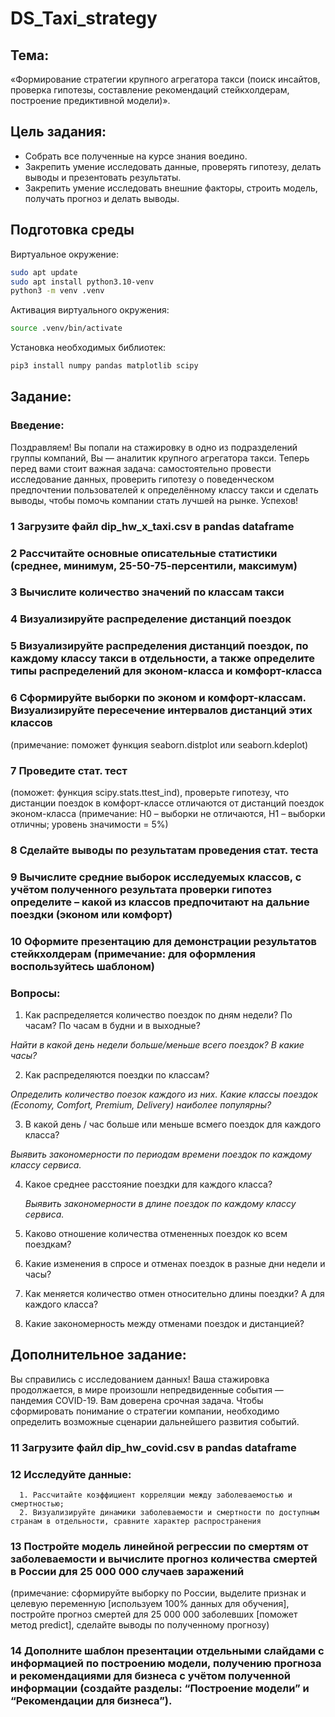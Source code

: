 # DS_Taxi_strategy

## Тема:
«Формирование стратегии крупного агрегатора такси (поиск инсайтов, проверка гипотезы, составление рекомендаций стейкхолдерам, построение предиктивной модели)».

## Цель задания:
- Собрать все полученные на курсе знания воедино.
- Закрепить умение исследовать данные, проверять гипотезу, делать выводы и презентовать результаты.
- Закрепить умение исследовать внешние факторы, строить модель, получать прогноз и делать выводы.

## Подготовка среды
Виртуальное окружение:
```bash
sudo apt update
sudo apt install python3.10-venv
python3 -m venv .venv
```
Активация виртуального окружения:
```bash
source .venv/bin/activate
```
Установка необходимых библиотек:
```bash
pip3 install numpy pandas matplotlib scipy
```

## Задание:
### Введение:
Поздравляем! Вы попали на стажировку в одно из подразделений группы компаний, Вы — аналитик крупного агрегатора такси. Теперь перед вами стоит важная задача: самостоятельно провести исследование данных, проверить гипотезу о поведенческом предпочтении пользователей к определённому классу такси и сделать выводы, чтобы помочь компании стать лучшей на рынке. Успехов!


### 1	Загрузите файл dip_hw_x_taxi.csv в pandas dataframe
### 2	Рассчитайте основные описательные статистики (среднее, минимум, 25-50-75-персентили, максимум)
### 3	Вычислите количество значений по классам такси
### 4	Визуализируйте распределение дистанций поездок
### 5	Визуализируйте распределения дистанций поездок, по каждому классу такси в отдельности, а также определите типы распределений для эконом-класса и комфорт-класса
### 6	Сформируйте выборки по эконом и комфорт-классам. Визуализируйте пересечение интервалов дистанций этих классов 
(примечание: поможет функция seaborn.distplot или seaborn.kdeplot)
### 7	Проведите стат. тест 
(поможет: функция scipy.stats.ttest_ind), проверьте гипотезу, что дистанции поездок в комфорт-классе отличаются от дистанций поездок эконом-класса (примечание: H0 – выборки не отличаются, H1 – выборки отличны; уровень значимости = 5%)
### 8	Сделайте выводы по результатам проведения стат. теста
### 9	Вычислите средние выборок исследуемых классов, с учётом полученного результата проверки гипотез определите – какой из классов предпочитают на дальние поездки (эконом или комфорт)
### 10	Оформите презентацию для демонстрации результатов стейкхолдерам (примечание: для оформления воспользуйтесь шаблоном)


### Вопросы:
1. Как распределяется количество поездок по дням недели? По часам? По часам в будни и в выходные? 

*Найти в какой день недели больше/меньше всего поездок? В какие часы?*

2. Как распределяются поездки по классам? 

*Определить количество поезок каждого из них.
Какие классы поездок (Economy, Comfort, Premium, Delivery) наиболее популярны?*

3. В какой день / час больше или меньше всмего поездок для каждого класса?

*Выявить закономерности по периодам времени поездок по каждому классу сервиса.*

4. Какое среднее расстояние поездки для каждого класса?

   *Выявить закономерности в длине поездок по каждому классу сервиса.*

5. Каково отношение количества отмененных поездок ко всем поездкам? 

6. Какие изменения в спросе и отменах поездок в разные дни недели и часы?

7. Как меняется количество отмен относительно длины поездки? А для каждого класса? 

8. Какие закономерность между отменами поездок и дистанцией?


## Дополнительное задание:
Вы справились с исследованием данных! Ваша стажировка продолжается, в мире произошли непредвиденные события — пандемия COVID-19. Вам доверена срочная задача. Чтобы сформировать понимание о стратегии компании, необходимо определить возможные сценарии дальнейшего развития событий.

### 11	Загрузите файл dip_hw_covid.csv в pandas dataframe
### 12	Исследуйте данные: 
      1. Рассчитайте коэффициент корреляции между заболеваемостью и смертностью; 
      2. Визуализируйте динамики заболеваемости и смертности по доступным странам в отдельности, сравните характер распространения	

### 13	Постройте модель линейной регрессии по смертям от заболеваемости и вычислите прогноз количества смертей в России для 25 000 000 случаев заражений 
(примечание: сформируйте выборку по России, выделите признак и целевую переменную [используем 100% данных для обучения], постройте прогноз смертей для 25 000 000 заболевших [поможет метод predict], сделайте выводы по полученному прогнозу)
### 14	Дополните шаблон презентации отдельными слайдами с информацией по построению модели, получению прогноза и рекомендациями для бизнеса с учётом полученной информации (создайте разделы: “Построение модели” и “Рекомендации для бизнеса”).
